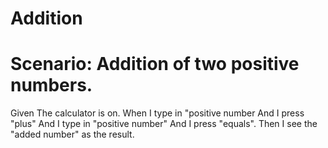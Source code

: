 # Addition

# Scenario: Addition of two positive numbers.

Given The calculator is on.
When I type in "positive number And I press "plus"
And I type in "positive number" And I press "equals".
Then I see the "added number" as the result.
